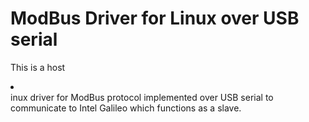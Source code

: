 # ModBus Driver for Linux over USB serial 

This is a host <LI></LI>inux driver for ModBus protocol implemented over USB serial to communicate to Intel Galileo which functions as a slave. 